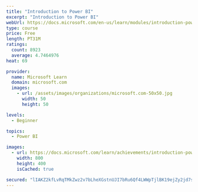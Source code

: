 ```yaml
---
title: "Introduction to Power BI"
excerpt: "Introduction to Power BI"
webUrl: https://docs.microsoft.com/en-us/learn/modules/introduction-power-bi/
type: course
price: Free
length: PT31M
ratings:
  count: 8923
  average: 4.7464976
heat: 69

provider:
  name: Microsoft Learn
  domain: microsoft.com
  images:
    - url: /assets/images/organizations/microsoft.com-50x50.jpg
      width: 50
      height: 50

levels:
  - Beginner

topics:
  - Power BI

images:
  - url: https://docs.microsoft.com/learn/achievements/introduction-power-bi-social.png
    width: 800
    height: 400
    isCached: true

secured: "lIAKZ2kfLvRqTMkZwz2v7bLheXGstnUJI7bRu6Qf4LWWpTjlBK19ejZy2jd7sEFrU+zIy2myWkyJyEcRvUKuKaQCOieiyHPAcp5QOC2HAYFIIwKVIu2G170u5dXlHbV97BezACFNjq3yK15ax+NKnrfqyEnedJxfdj9MMPGttV0Yj7UNoHsLomOOzNGSQyWFCdSN7Xn99JVNa8ku0qxvxswcG373cOCLkfw63iejg+boiiTdzc0c9aZWyp7kNJnNJA+Mvq/mfww8nVtr+w1x0OKl5kwrEOHrMzHuDD/WvgSRjyVwjcMtv3K4IVIMr6n45ZWpFRnCjCfuQzsexwJQDxQqFpMaDL45oxgJvO0dAG5wgcIS42esVWVA8BNgSHBi/6AO9GLo0jIf8psyj76CNoBvgH/8J9bb2+WlU1I4vEo=;3KSRYSJDDTvYRXubJD3a2g=="
---
```


